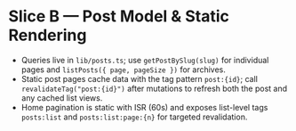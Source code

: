 # Slice B — Post Model & Static Rendering

- Queries live in `lib/posts.ts`; use `getPostBySlug(slug)` for individual pages and `listPosts({ page, pageSize })` for archives.
- Static post pages cache data with the tag pattern `post:{id}`; call `revalidateTag("post:{id}")` after mutations to refresh both the post and any cached list views.
- Home pagination is static with ISR (60s) and exposes list-level tags `posts:list` and `posts:list:page:{n}` for targeted revalidation.
